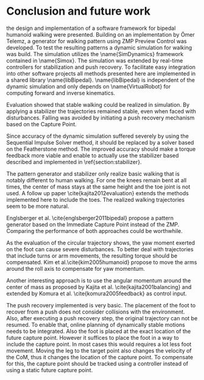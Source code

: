 # Conclusion and future work

the design and implementation of a software framework
for bipedal humanoid walking were presented. Building on an implementation by Ömer Telemz,
a generator for walking pattern using ZMP Preview Control was developed.
To test the resulting patterns a dynamic simulation for walking was build.
The simulation utilizes the \name{SimDynamics} framework contained in \name{Simox}.
The simulation was extended by real-time controllers for stabilization and push recovery.
To facilitate easy integration into other software projects all methods presented here
are implemented in a shared library \name{libBipedal}. \name{libBipedal} is independent
of the dynamic simulation and only depends on \name{VirtualRobot} for computing
forward and inverse kinematics.

Evaluation showed that stable walking could be realized in simulation.
By applying a stabilizer the trajectories remained stable, even when faced
with disturbances.
Falling was avoided by initiating a push recovery mechanism based on the Capture Point.

Since accuracy of the dynamic simulation suffered severely by using the Sequential Impulse Solver method,
it should be replaced by a solver based on the Featherstone method.
The improved accuracy should make a torque feedback more viable and enable
to actually use the stabilizer based described and implemented in \ref{section:stabilizer}.

The pattern generator and stabilizer only realize basic walking that is notably different to human walking.
For one the knees remain bent at all times, the center of mass stays at the same height and the toe joint is not
used. A follow up paper \cite{kajita2012evaluation} extends the methods implemented here to include the toes.
The realized walking trajectories seem to be more natural.

Englsberger et al. \cite{englsberger2011bipedal} propose a pattern generator based on the Immediate Capture Point instead
of the ZMP. Comparing the performance of both approaches could be worthwhile.

As the evaluation of the circular trajectory shows, the yaw moment exerted on the foot can cause severe disturbances.
To better deal with trajectories that include turns or arm movements, the resulting torque should be compensated. Kim et al.\cite{kim2005humanoid} propose to move the arms around the roll axis to compensate for yaw momentum.

Another interesting approach is to use the angular momentum around the center of mass as proposed by Kajita et al. \cite{kajita2001balancing}
and extended by Komura et al. \cite{komura2005feedback} as control input.

The push recovery implemented is very basic. The placement of the foot to recover from a push does not consider collisions
with the environment. Also, after executing a push recovery step, the original trajectory can not be resumed.
To enable that, online planning of dynamically stable motions needs to be integrated.
Also the foot is placed at the exact location of the future capture point. However it suffices to place
the foot in a way to include the capture point. In most cases this would requires a lot less foot movement.
Moving the leg to the target point also changes the velocity of the CoM, thus it changes the location of the capture point.
To compensate for this, the capture point should be tracked using a controller instead of using a static future capture point.

<!--
# TODO

\listoftodos

-->
